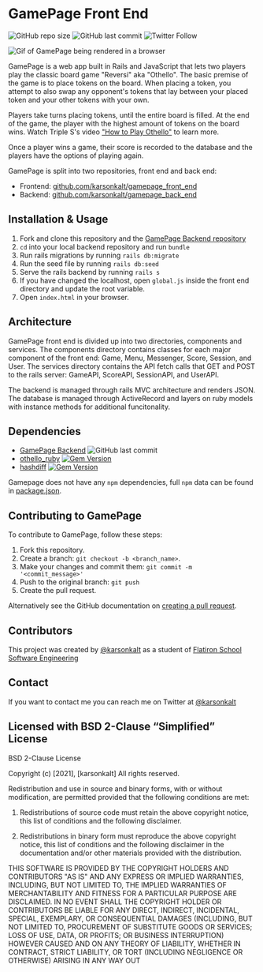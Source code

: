 # GamePage Front End
![GitHub repo size](https://img.shields.io/github/repo-size/karsonkalt/gamepage_front_end)
![GitHub last commit](https://img.shields.io/github/last-commit/karsonkalt/gamepage_front_end)
![Twitter Follow](https://img.shields.io/twitter/follow/karsonkalt?style=social)

![Gif of GamePage being rendered in a browser](https://github.com/karsonkalt/gamepage_front_end/blob/main/README_assets/overview.gif?raw=true)

GamePage is a web app built in Rails and JavaScript that lets two players play the classic board game "Reversi" aka "Othello". The basic premise of the game is to place tokens on the board. When placing a token, you attempt to also swap any opponent's tokens that lay between your placed token and your other tokens with your own.

Players take turns placing tokens, until the entire board is filled. At the end of the game, the player with the highest amount of tokens on the board wins. Watch Triple S's video ["How to Play Othello"](https://www.youtube.com/watch?v=xDnYEOsjZnM&ab_channel=TripleSGames) to learn more.

Once a player wins a game, their score is recorded to the database and the players have the options of playing again.

GamePage is split into two repositories, front end and back end:
- Frontend: [github.com/karsonkalt/gamepage_front_end](https://github.com/karsonkalt/gamepage_front_end)
- Backend: [github.com/karsonkalt/gamepage_back_end](https://github.com/karsonkalt/gamepage_back_end)


## Installation & Usage
1. Fork and clone this repository and the [GamePage Backend repository](https://github.com/karsonkalt/gamepage_back_end)
2. `cd` into your local backend repository and run `bundle`
3. Run rails migrations by running `rails db:migrate`
4. Run the seed file by running `rails db:seed`
5. Serve the rails backend by running `rails s`
6. If you have changed the localhost, open `global.js` inside the front end directory and update the root variable.
7. Open `index.html` in your browser.


## Architecture
GamePage front end is divided up into two directories, components and services. The components directory contains classes for each major component of the front end: Game, Menu, Messenger, Score, Session, and User. The services directory contains the API fetch calls that GET and POST to the rails server: GameAPI, ScoreAPI, SessionAPI, and UserAPI.

The backend is managed through rails MVC architecture and renders JSON. The database is managed through ActiveRecord and layers on ruby models with instance methods for additional funcitonality.


## Dependencies
- [GamePage Backend](https://github.com/karsonkalt/gamepage_back_end) ![GitHub last commit](https://img.shields.io/github/last-commit/karsonkalt/gamepage_back_end)
- [othello_ruby](https://rubygems.org/gems/othello_ruby/versions/0.1.0) [![Gem Version](https://badge.fury.io/rb/othello_ruby.svg)](https://badge.fury.io/rb/othello_ruby)
- [hashdiff](https://rubygems.org/gems/hashdiff) [![Gem Version](https://badge.fury.io/rb/hashdiff.svg)](https://badge.fury.io/rb/hashdiff)

Gamepage does not have any `npm` dependencies, full `npm` data can be found in [package.json](https://github.com/karsonkalt/gamepage_front_end/blob/main/package.json).


## Contributing to GamePage
To contribute to GamePage, follow these steps:

1. Fork this repository.
2. Create a branch: `git checkout -b <branch_name>`.
3. Make your changes and commit them: `git commit -m '<commit_message>'`
4. Push to the original branch: `git push`
5. Create the pull request.

Alternatively see the GitHub documentation on [creating a pull request](https://help.github.com/en/github/collaborating-with-issues-and-pull-requests/creating-a-pull-request).


## Contributors
This project was created by [@karsonkalt](https://github.com/karsonkalt) as a student of [Flatiron School Software Engineering](https://flatironschool.com/)


## Contact
If you want to contact me you can reach me on Twitter at [@karsonkalt](http://www.twitter.com/karsonkalt)


## Licensed with BSD 2-Clause “Simplified” License
BSD 2-Clause License

Copyright (c) [2021], [karsonkalt]
All rights reserved.

Redistribution and use in source and binary forms, with or without modification, are permitted provided that the following conditions are met:

1. Redistributions of source code must retain the above copyright notice, this list of conditions and the following disclaimer.

2. Redistributions in binary form must reproduce the above copyright notice, this list of conditions and the following disclaimer in the documentation and/or other materials provided with the distribution.

THIS SOFTWARE IS PROVIDED BY THE COPYRIGHT HOLDERS AND CONTRIBUTORS "AS IS" AND ANY EXPRESS OR IMPLIED WARRANTIES, INCLUDING, BUT NOT LIMITED TO, THE IMPLIED WARRANTIES OF MERCHANTABILITY AND FITNESS FOR A PARTICULAR PURPOSE ARE DISCLAIMED. IN NO EVENT SHALL THE COPYRIGHT HOLDER OR CONTRIBUTORS BE LIABLE FOR ANY DIRECT, INDIRECT, INCIDENTAL, SPECIAL, EXEMPLARY, OR CONSEQUENTIAL DAMAGES (INCLUDING, BUT NOT LIMITED TO, PROCUREMENT OF SUBSTITUTE GOODS OR SERVICES; LOSS OF USE, DATA, OR PROFITS; OR BUSINESS INTERRUPTION) HOWEVER CAUSED AND ON ANY THEORY OF LIABILITY, WHETHER IN CONTRACT, STRICT LIABILITY, OR TORT (INCLUDING NEGLIGENCE OR OTHERWISE) ARISING IN ANY WAY OUT 
